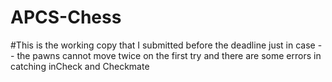 # APCS-Chess
#This is the working copy that I submitted before the deadline just in case -- the pawns cannot move twice on the first try and there are some errors in catching inCheck and Checkmate
